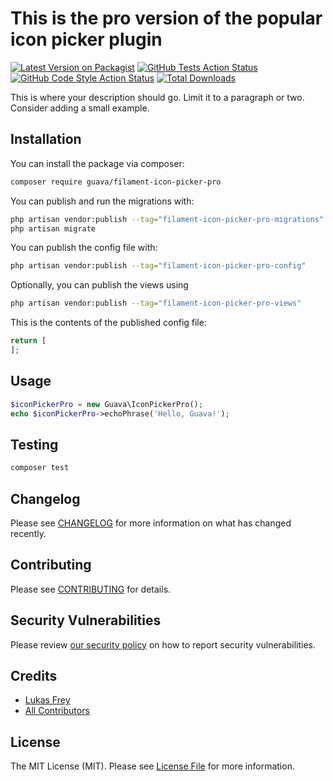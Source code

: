 # This is the pro version of the popular icon picker plugin

[![Latest Version on Packagist](https://img.shields.io/packagist/v/guava/filament-icon-picker-pro.svg?style=flat-square)](https://packagist.org/packages/guava/filament-icon-picker-pro)
[![GitHub Tests Action Status](https://img.shields.io/github/actions/workflow/status/guava/filament-icon-picker-pro/run-tests.yml?branch=main&label=tests&style=flat-square)](https://github.com/guava/filament-icon-picker-pro/actions?query=workflow%3Arun-tests+branch%3Amain)
[![GitHub Code Style Action Status](https://img.shields.io/github/actions/workflow/status/guava/filament-icon-picker-pro/fix-php-code-styling.yml?branch=main&label=code%20style&style=flat-square)](https://github.com/guava/filament-icon-picker-pro/actions?query=workflow%3A"Fix+PHP+code+styling"+branch%3Amain)
[![Total Downloads](https://img.shields.io/packagist/dt/guava/filament-icon-picker-pro.svg?style=flat-square)](https://packagist.org/packages/guava/filament-icon-picker-pro)



This is where your description should go. Limit it to a paragraph or two. Consider adding a small example.

## Installation

You can install the package via composer:

```bash
composer require guava/filament-icon-picker-pro
```

You can publish and run the migrations with:

```bash
php artisan vendor:publish --tag="filament-icon-picker-pro-migrations"
php artisan migrate
```

You can publish the config file with:

```bash
php artisan vendor:publish --tag="filament-icon-picker-pro-config"
```

Optionally, you can publish the views using

```bash
php artisan vendor:publish --tag="filament-icon-picker-pro-views"
```

This is the contents of the published config file:

```php
return [
];
```

## Usage

```php
$iconPickerPro = new Guava\IconPickerPro();
echo $iconPickerPro->echoPhrase('Hello, Guava!');
```

## Testing

```bash
composer test
```

## Changelog

Please see [CHANGELOG](CHANGELOG.md) for more information on what has changed recently.

## Contributing

Please see [CONTRIBUTING](.github/CONTRIBUTING.md) for details.

## Security Vulnerabilities

Please review [our security policy](../../security/policy) on how to report security vulnerabilities.

## Credits

- [Lukas Frey](https://github.com/GuavaCZ)
- [All Contributors](../../contributors)

## License

The MIT License (MIT). Please see [License File](LICENSE.md) for more information.
